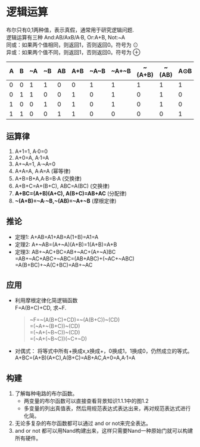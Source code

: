 # 逻辑运算
布尔只有0,1两种值，表示真假，通常用于研究逻辑问题.  
逻辑运算有三种 And:AB/AxB/A·B, Or:A+B, Not:~A  
同或：如果两个值相同，则返回1，否则返回0。符号为 ⊙  
异或：如果两个值不同，则返回1，否则返回0。符号为 ⊕  

|A|B|~A|~B|AB|A+B|~A~B|~A+~B|~(A+B)|~(AB)|A⊙B|A⊕B|~A⊙~B|~A⊕~B|~(A⊙B)|~(A⊕B)|
|---|---|---|---|---|---|---|---|---|---|---|---|---|---|---|---|
|0|0|1|1|0|0|1|1|1|1|1|0|1|0|0|1|
|0|1|1|0|0|1|0|1|0|1|0|1|0|1|1|0|
|1|0|0|1|0|1|0|1|0|1|0|1|0|1|1|0|
|1|1|0|0|1|1|0|0|0|0|1|0|1|0|0|1|
## 运算律
1. A+1=1, A·0=0
2. A+0=A, A·1=A
3. A+~A=1, A·~A=0
4. A+A=A, A·A=A (幂等律)
5. A+B=B+A,A·B=B·A  (交换律)
6. A+B+C=A+(B+C), ABC=A(BC) (交换律)
7. **A+BC=(A+B)(A+C), A(B+C)=AB+AC**    (分配律)
8. **~(A+B)=~A·~B,~(AB)=~A+~B** (摩根定律)  
## 推论
- 定理1: A+AB=A1+AB=A(1+B)=A1=A
- 定理2: A+~AB=(A+~A)(A+B)=1(A+B)=A+B
- 定理3: AB+~AC+BC=AB+~AC+(A+~A)BC  
  =AB+~AC+ABC+~ABC=(AB+ABC)+(~AC+~ABC)  
  =A(B+BC)+~A(C+BC)=AB+~AC  
## 应用
- 利用摩根定律化简逻辑函数  
  F=A(B+C)+CD, 求~F.  
  >~F=~(A(B+C)+CD)=~(A(B+C))~(CD)  
  =(~A+~(B+C))~(CD)  
  =(~A+(~B~C))~(CD)  
  =(~A+(~B~C))(~C+~D)
- 对偶式： 将等式中所有+换成x,x换成+，0换成1，1换成0，仍然成立的等式。
  A+BC=(A+B)(A+C),A(B+C)=AB+AC,A+0=A,A·1=A  
## 构建
1. 了解每种电路的布尔函数。
    - 两变量的布尔函数可以直接查看背景知识1.1.1中的图1.2
    - 多变量的列出真值表，然后用规范表达式表达出来，再对规范表达式进行化简。
1.  无论多复杂的布尔函数都可以通过 and or not来完全表达。
1. and or not 都可以用Nand构建出来，这样只需要Nand一种原始门就可以构建所有硬件。
